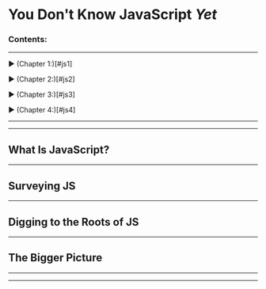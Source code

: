 # You Don't Know JavaScript *Yet* #
### Contents: ###
---

▶ (Chapter 1:)[#js1]

▶ (Chapter 2:)[#js2]

▶ (Chapter 3:)[#js3]

▶ (Chapter 4:)[#js4]

---
---

## What Is JavaScript? <a name="js1">
---



## Surveying JS <a name="js2">
---
## Digging to the Roots of JS <a name="js3">
---
## The Bigger Picture <a name="js4">

---
---